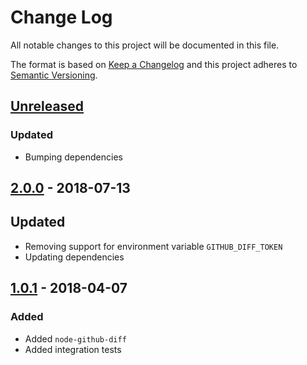 # Change Log
All notable changes to this project will be documented in this file.

The format is based on [Keep a Changelog](http://keepachangelog.com/)
and this project adheres to [Semantic Versioning](http://semver.org/).

## [Unreleased][]
### Updated
- Bumping dependencies

## [2.0.0][] - 2018-07-13
## Updated
-  Removing support for environment variable `GITHUB_DIFF_TOKEN`
- Updating dependencies 

## [1.0.1][] - 2018-04-07
### Added
- Added `node-github-diff`
- Added integration tests


[Unreleased]: https://github.com/willmendesneto/node-github-diff/compare/v2.0.0...HEAD
[2.0.0]: https://github.com/willmendesneto/node-github-diff/compare/v1.0.1...v2.0.0
[1.0.1]: https://github.com/willmendesneto/node-github-diff/tree/v1.0.1
